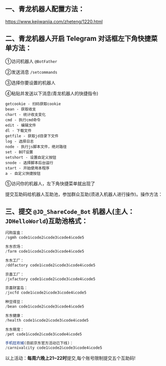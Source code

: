 ## 一、青龙机器人配置方法：

https://www.kejiwanjia.com/zheteng/1220.html


## 二、青龙机器人开启 Telegram 对话框左下角快捷菜单方法：

①访问机器人 `@BotFather`

②发送消息 `/setcommands`

③选择你要设置的机器人

④粘贴并发送以下消息(青龙机器人的快捷指令)

```
getcookie - 扫码获取cookie
bean - 获取收支
chart - 统计收支变化
cmd - 执行cmd命令
edit - 编辑文件
dl - 下载文件
getfile - 获取jd目录下文件
log - 选择日志
node - 执行js脚本文件，绝对路径
set - BOT设置
setshort - 设置自定义按钮
snode - 选择脚本后台运行
start - 开始使用本程序
a - 自定义快捷按钮
```

⑤访问你的机器人，左下角快捷菜单就出现了

提交互助码给机器人互助池，参加群众互助(须进入机器人进行操作)。操作方法：


## 三、提交 `@JD_ShareCode_Bot` 机器人(主人：`JDHelloWorld`)互助池格式：

```javascript
闪购盲盒：
/sgmh code1&code2&code3&code4&code5

东东农场：
/farm code1&code2&code3&code4&code5

东东工厂：
/ddfactory code1&code2&code3&code4&code5

京喜工厂：
/jxfactory code1&code2&code3&code4&code5

京喜财富岛：
/jxcfd code1&code2&code3&code4&code5

种豆得豆：
/bean code1&code2&code3&code4&code5

东东健康：
/health code1&code2&code3&code4&code5

东东萌宠：
/pet code1&code2&code3&code4&code5

手机狂欢城(目前京东官方活动已下线)：
/carnivalcity code1&code2&code3&code4&code5
```

以上活动：**每周六晚上21~22时**提交,每个账号限制提交五个互助码!
